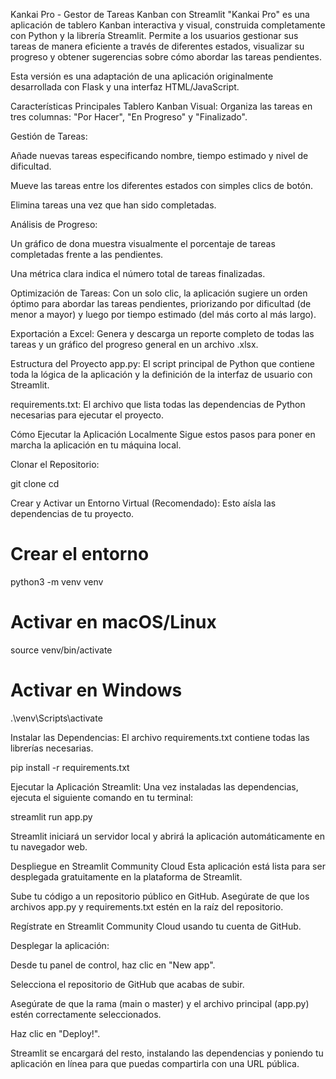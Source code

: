 Kankai Pro - Gestor de Tareas Kanban con Streamlit
"Kankai Pro" es una aplicación de tablero Kanban interactiva y visual, construida completamente con Python y la librería Streamlit. Permite a los usuarios gestionar sus tareas de manera eficiente a través de diferentes estados, visualizar su progreso y obtener sugerencias sobre cómo abordar las tareas pendientes.

Esta versión es una adaptación de una aplicación originalmente desarrollada con Flask y una interfaz HTML/JavaScript.

Características Principales
Tablero Kanban Visual: Organiza las tareas en tres columnas: "Por Hacer", "En Progreso" y "Finalizado".

Gestión de Tareas:

Añade nuevas tareas especificando nombre, tiempo estimado y nivel de dificultad.

Mueve las tareas entre los diferentes estados con simples clics de botón.

Elimina tareas una vez que han sido completadas.

Análisis de Progreso:

Un gráfico de dona muestra visualmente el porcentaje de tareas completadas frente a las pendientes.

Una métrica clara indica el número total de tareas finalizadas.

Optimización de Tareas: Con un solo clic, la aplicación sugiere un orden óptimo para abordar las tareas pendientes, priorizando por dificultad (de menor a mayor) y luego por tiempo estimado (del más corto al más largo).

Exportación a Excel: Genera y descarga un reporte completo de todas las tareas y un gráfico del progreso general en un archivo .xlsx.

Estructura del Proyecto
app.py: El script principal de Python que contiene toda la lógica de la aplicación y la definición de la interfaz de usuario con Streamlit.

requirements.txt: El archivo que lista todas las dependencias de Python necesarias para ejecutar el proyecto.

Cómo Ejecutar la Aplicación Localmente
Sigue estos pasos para poner en marcha la aplicación en tu máquina local.

Clonar el Repositorio:

git clone <URL-de-tu-repositorio-en-GitHub>
cd <nombre-del-repositorio>

Crear y Activar un Entorno Virtual (Recomendado):
Esto aísla las dependencias de tu proyecto.

# Crear el entorno
python3 -m venv venv

# Activar en macOS/Linux
source venv/bin/activate

# Activar en Windows
.\venv\Scripts\activate

Instalar las Dependencias:
El archivo requirements.txt contiene todas las librerías necesarias.

pip install -r requirements.txt

Ejecutar la Aplicación Streamlit:
Una vez instaladas las dependencias, ejecuta el siguiente comando en tu terminal:

streamlit run app.py

Streamlit iniciará un servidor local y abrirá la aplicación automáticamente en tu navegador web.

Despliegue en Streamlit Community Cloud
Esta aplicación está lista para ser desplegada gratuitamente en la plataforma de Streamlit.

Sube tu código a un repositorio público en GitHub. Asegúrate de que los archivos app.py y requirements.txt estén en la raíz del repositorio.

Regístrate en Streamlit Community Cloud usando tu cuenta de GitHub.

Desplegar la aplicación:

Desde tu panel de control, haz clic en "New app".

Selecciona el repositorio de GitHub que acabas de subir.

Asegúrate de que la rama (main o master) y el archivo principal (app.py) estén correctamente seleccionados.

Haz clic en "Deploy!".

Streamlit se encargará del resto, instalando las dependencias y poniendo tu aplicación en línea para que puedas compartirla con una URL pública.
